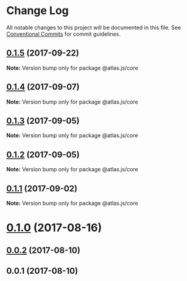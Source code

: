 # Change Log

All notable changes to this project will be documented in this file.
See [Conventional Commits](https://conventionalcommits.org) for commit guidelines.

<a name="0.1.5"></a>
## [0.1.5](https://github.com/strvcom/atlas.js/compare/@atlas.js/core@0.1.4...@atlas.js/core@0.1.5) (2017-09-22)




**Note:** Version bump only for package @atlas.js/core

<a name="0.1.4"></a>
## [0.1.4](https://github.com/strvcom/atlas.js/compare/@atlas.js/core@0.1.3...@atlas.js/core@0.1.4) (2017-09-07)




**Note:** Version bump only for package @atlas.js/core

<a name="0.1.3"></a>
## [0.1.3](https://github.com/strvcom/atlas.js/compare/@atlas.js/core@0.1.2...@atlas.js/core@0.1.3) (2017-09-05)




**Note:** Version bump only for package @atlas.js/core

<a name="0.1.2"></a>
## [0.1.2](https://github.com/strvcom/atlas.js/compare/@atlas.js/core@0.1.1...@atlas.js/core@0.1.2) (2017-09-05)




**Note:** Version bump only for package @atlas.js/core

<a name="0.1.1"></a>
## [0.1.1](https://github.com/strvcom/atlas.js/compare/@atlas.js/core@0.1.0...@atlas.js/core@0.1.1) (2017-09-02)




**Note:** Version bump only for package @atlas.js/core

<a name="0.1.0"></a>
# [0.1.0](https://github.com/strvcom/atlas.js/compare/@atlas.js/core@0.0.2...@atlas.js/core@0.1.0) (2017-08-16)




<a name="0.0.2"></a>
## [0.0.2](https://github.com/strvcom/atlas.js/compare/@atlas.js/core@0.0.1...@atlas.js/core@0.0.2) (2017-08-10)




<a name="0.0.1"></a>
## 0.0.1 (2017-08-10)
